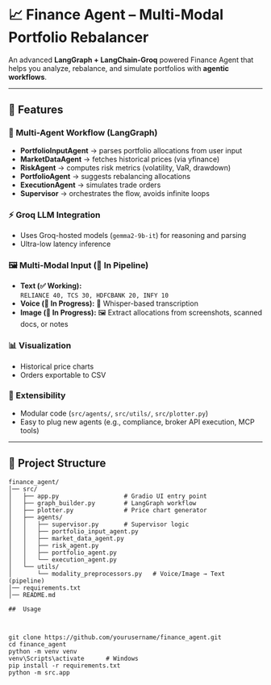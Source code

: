 # 📈 Finance Agent – Multi-Modal Portfolio Rebalancer

An advanced **LangGraph + LangChain-Groq** powered Finance Agent that helps you analyze, rebalance, and simulate portfolios with **agentic workflows**.  


---

## 🚀 Features

### 🧩 Multi-Agent Workflow (LangGraph)
- **PortfolioInputAgent** → parses portfolio allocations from user input  
- **MarketDataAgent** → fetches historical prices (via yfinance)  
- **RiskAgent** → computes risk metrics (volatility, VaR, drawdown)  
- **PortfolioAgent** → suggests rebalancing allocations  
- **ExecutionAgent** → simulates trade orders  
- **Supervisor** → orchestrates the flow, avoids infinite loops  

### ⚡ Groq LLM Integration
- Uses Groq-hosted models (`gemma2-9b-it`) for reasoning and parsing  
- Ultra-low latency inference  

### 🖼️ Multi-Modal Input (🚧 In Pipeline)
- **Text (✅ Working):**  
  `RELIANCE 40, TCS 30, HDFCBANK 20, INFY 10`  
- **Voice (🚧 In Progress):** 🎤 Whisper-based transcription  
- **Image (🚧 In Progress):** 🖼️ Extract allocations from screenshots, scanned docs, or notes  

### 📊 Visualization
- Historical price charts  
- Orders exportable to CSV  

### 🔧 Extensibility
- Modular code (`src/agents/`, `src/utils/`, `src/plotter.py`)  
- Easy to plug new agents (e.g., compliance, broker API execution, MCP tools)  

---

## 📂 Project Structure

```text
finance_agent/
│── src/
│   ├── app.py                  # Gradio UI entry point
│   ├── graph_builder.py        # LangGraph workflow
│   ├── plotter.py              # Price chart generator
│   ├── agents/
│   │   ├── supervisor.py       # Supervisor logic
│   │   ├── portfolio_input_agent.py
│   │   ├── market_data_agent.py
│   │   ├── risk_agent.py
│   │   ├── portfolio_agent.py
│   │   └── execution_agent.py
│   └── utils/
│       └── modality_preprocessors.py   # Voice/Image → Text (pipeline)
│── requirements.txt
│── README.md

##  Usage



git clone https://github.com/yourusername/finance_agent.git
cd finance_agent
python -m venv venv
venv\Scripts\activate      # Windows
pip install -r requirements.txt
python -m src.app




